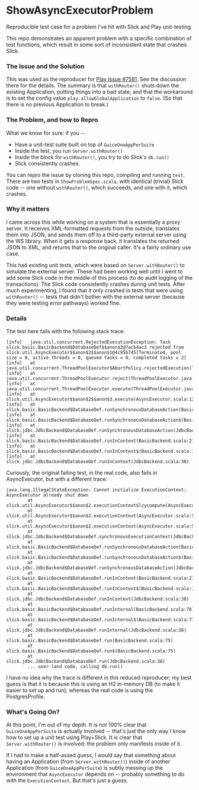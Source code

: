 # ShowAsyncExecutorProblem
Reproducible test case for a problem I've hit with Slick and Play unit-testing

This repo demonstrates an apparent problem with a specific combination of test functions, which result in some sort of inconsistent state that crashes Slick.

### The Issue and the Solution

This was used as the reproducer for [Play Issue #7581](https://github.com/playframework/playframework/issues/7581). See the discussion there for the details. The summary is that `withRouter()` shuts down the existing Application, putting things into a bad state, and that the workaround is to set the config value `play.allowGlobalApplication` to `false`. (So that there is no previous Application to break.)

### The Problem, and how to Repro

What we know for sure: if you --

* Have a unit-test suite built on top of `GuiceOneAppPerSuite`
* Inside the test, you run `Server.withRouter()`
* Inside the block for `withRouter()`, you try to do Slick's `db.run()`
* Slick consistently crashes.

You can repro the issue by cloning this repo, compiling and running `test`. There are two tests in `ShowProblemSpec.scala`, with identical (trivial) Slick code -- one without `withRouter()`, which succeeds, and one with it, which crashes.

### Why it matters

I came across this while working on a system that is essentially a proxy server. It receives XML-formatted requests from the outside, translates them into JSON, and sends them off to a third-party external server using the WS library. When it gets a response back, it translates the returned JSON to XML, and returns that to the original caller. It's a fairly ordinary use case.

This had existing unit tests, which were based on `Server.withRouter()` to simulate the external server. These had been working well until I went to add some Slick code in the middle of this process (to do audit logging of the transactions). The Slick code consistently crashes during unit tests. After much experimenting, I found that it only crashed in tests that were using `withRouter()` -- tests that didn't bother with the external server (because they were testing error pathways) worked fine.

### Details

The test here fails with the following stack trace:
```
[info]   java.util.concurrent.RejectedExecutionException: Task slick.basic.BasicBackend$DatabaseDef$$anon$2@7acb4ac3 rejected from slick.util.AsyncExecutor$$anon$2$$anon$1@4c95b745[Terminated, pool size = 0, active threads = 0, queued tasks = 0, completed tasks = 2]
[info]   at java.util.concurrent.ThreadPoolExecutor$AbortPolicy.rejectedExecution(ThreadPoolExecutor.java:2047)
[info]   at java.util.concurrent.ThreadPoolExecutor.reject(ThreadPoolExecutor.java:823)
[info]   at java.util.concurrent.ThreadPoolExecutor.execute(ThreadPoolExecutor.java:1369)
[info]   at slick.util.AsyncExecutor$$anon$2$$anon$3.execute(AsyncExecutor.scala:120)
[info]   at slick.basic.BasicBackend$DatabaseDef.runSynchronousDatabaseAction(BasicBackend.scala:233)
[info]   at slick.basic.BasicBackend$DatabaseDef.runSynchronousDatabaseAction$(BasicBackend.scala:231)
[info]   at slick.jdbc.JdbcBackend$DatabaseDef.runSynchronousDatabaseAction(JdbcBackend.scala:38)
[info]   at slick.basic.BasicBackend$DatabaseDef.runInContext(BasicBackend.scala:210)
[info]   at slick.basic.BasicBackend$DatabaseDef.runInContext$(BasicBackend.scala:142)
[info]   at slick.jdbc.JdbcBackend$DatabaseDef.runInContext(JdbcBackend.scala:38)
```

Curiously, the original failing test, in the real code, also fails in AsyncExecutor, but with a different trace:
```
java.lang.IllegalStateException: Cannot initialize ExecutionContext; AsyncExecutor already shut down
        at slick.util.AsyncExecutor$$anon$2.executionContext$lzycompute(AsyncExecutor.scala:61)
        at slick.util.AsyncExecutor$$anon$2.executionContext(AsyncExecutor.scala:59)
        at slick.util.AsyncExecutor$$anon$2.executionContext(AsyncExecutor.scala:51)
        at slick.jdbc.JdbcBackend$DatabaseDef.synchronousExecutionContext(JdbcBackend.scala:63)
        at slick.basic.BasicBackend$DatabaseDef.runSynchronousDatabaseAction(BasicBackend.scala:233)
        at slick.basic.BasicBackend$DatabaseDef.runSynchronousDatabaseAction$(BasicBackend.scala:231)
        at slick.jdbc.JdbcBackend$DatabaseDef.runSynchronousDatabaseAction(JdbcBackend.scala:38)
        at slick.basic.BasicBackend$DatabaseDef.runInContext(BasicBackend.scala:210)
        at slick.basic.BasicBackend$DatabaseDef.runInContext$(BasicBackend.scala:142)
        at slick.jdbc.JdbcBackend$DatabaseDef.runInContext(JdbcBackend.scala:38)
        at slick.basic.BasicBackend$DatabaseDef.runInternal(BasicBackend.scala:78)
        at slick.basic.BasicBackend$DatabaseDef.runInternal$(BasicBackend.scala:77)
        at slick.jdbc.JdbcBackend$DatabaseDef.runInternal(JdbcBackend.scala:38)
        at slick.basic.BasicBackend$DatabaseDef.run(BasicBackend.scala:75)
        at slick.basic.BasicBackend$DatabaseDef.run$(BasicBackend.scala:75)
        at slick.jdbc.JdbcBackend$DatabaseDef.run(JdbcBackend.scala:38)
        ... user-land code, calling db.run()
```
I have no idea why the trace is different in this reduced reproducer; my best guess is that it is because this is using an H2 in-memory DB (to make it easier to set up and run), whereas the real code is using the PostgresProfile.

### What's Going On?

At this point, I'm out of my depth. It is *not* 100% clear that `GuiceOneAppPerSuite` is actually involved -- that's just the only way I know how to set up a unit test using Play+Slick. It *is* clear that `Server.withRouter()` is involved: the problem only manifests inside of it.

If I had to make a half-assed guess, I would say that something about having an Application (from `Server.withRouter()`) inside of another Application (from `GuiceOneAppPerSuite`) is subtly messing up the environment that `AsyncExecutor` depends on -- probably something to do with the `ExecutionContext`. But that's just a guess.
